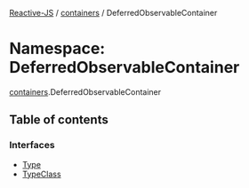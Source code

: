 [Reactive-JS](../README.md) / [containers](containers.md) / DeferredObservableContainer

# Namespace: DeferredObservableContainer

[containers](containers.md).DeferredObservableContainer

## Table of contents

### Interfaces

- [Type](../interfaces/containers.DeferredObservableContainer.Type.md)
- [TypeClass](../interfaces/containers.DeferredObservableContainer.TypeClass.md)
